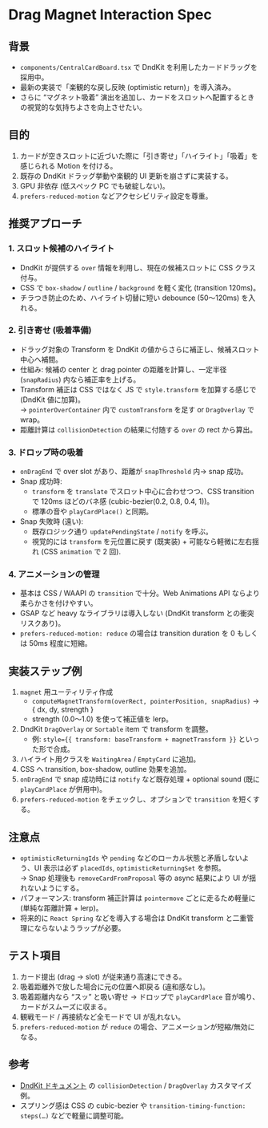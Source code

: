 # Drag Magnet Interaction Spec

## 背景
- `components/CentralCardBoard.tsx` で DndKit を利用したカードドラッグを採用中。
- 最新の実装で「楽観的な戻し反映 (optimistic return)」を導入済み。
- さらに “マグネット吸着” 演出を追加し、カードをスロットへ配置するときの視覚的な気持ちよさを向上させたい。

## 目的
1. カードが空きスロットに近づいた際に「引き寄せ」「ハイライト」「吸着」を感じられる Motion を付ける。
2. 既存の DndKit ドラッグ挙動や楽観的 UI 更新を崩さずに実装する。
3. GPU 非依存 (低スペック PC でも破綻しない)。
4. `prefers-reduced-motion` などアクセシビリティ設定を尊重。

## 推奨アプローチ
### 1. スロット候補のハイライト
- DndKit が提供する `over` 情報を利用し、現在の候補スロットに CSS クラス付与。
- CSS で `box-shadow` / `outline` / `background` を軽く変化 (transition 120ms)。
- チラつき防止のため、ハイライト切替に短い debounce (50〜120ms) を入れる。

### 2. 引き寄せ (吸着準備)
- ドラッグ対象の Transform を DndKit の値からさらに補正し、候補スロット中心へ補間。
- 仕組み: 候補の center と drag pointer の距離を計算し、一定半径 (`snapRadius`) 内なら補正率を上げる。
- Transform 補正は CSS ではなく JS で `style.transform` を加算する感じで (DndKit 値に加算)。  
  → `pointerOverContainer` 内で `customTransform` を足す or `DragOverlay` で wrap。
- 距離計算は `collisionDetection` の結果に付随する `over` の rect から算出。

### 3. ドロップ時の吸着
- `onDragEnd` で over slot があり、距離が `snapThreshold` 内→ snap 成功。
- Snap 成功時:
  - `transform` を `translate` でスロット中心に合わせつつ、CSS transition で 120ms ほどのバネ感 (cubic-bezier(0.2, 0.8, 0.4, 1))。
  - 標準の音や `playCardPlace()` と同期。
- Snap 失敗時 (遠い):
  - 既存ロジック通り `updatePendingState` / `notify` を呼ぶ。  
  - 視覚的には `transform` を元位置に戻す (既実装) + 可能なら軽微に左右揺れ (CSS `animation` で 2 回).

### 4. アニメーションの管理
- 基本は CSS / WAAPI の `transition` で十分。Web Animations API ならより柔らかさを付けやすい。
- GSAP など heavy なライブラリは導入しない (DndKit transform との衝突リスクあり)。
- `prefers-reduced-motion: reduce` の場合は transition duration を 0 もしくは 50ms 程度に短縮。

## 実装ステップ例
1. `magnet` 用ユーティリティ作成  
   - `computeMagnetTransform(overRect, pointerPosition, snapRadius)` → { dx, dy, strength }
   - strength (0.0〜1.0) を使って補正値を lerp。
2. DndKit `DragOverlay` or `Sortable` item で transform を調整。  
   - 例: `style={{ transform: baseTransform + magnetTransform }}` といった形で合成。
3. ハイライト用クラスを `WaitingArea` / `EmptyCard` に追加。
4. CSS へ transition, box-shadow, outline 効果を追加。
5. `onDragEnd` で snap 成功時には `notify` など既存処理 + optional sound (既に `playCardPlace` が併用中)。
6. `prefers-reduced-motion` をチェックし、オプションで `transition` を短くする。

## 注意点
- `optimisticReturningIds` や `pending` などのローカル状態と矛盾しないよう、UI 表示は必ず `placedIds`, `optimisticReturningSet` を参照。  
  → Snap 処理後も `removeCardFromProposal` 等の async 結果により UI が揺れないようにする。
- パフォーマンス: transform 補正計算は `pointermove` ごとに走るため軽量に (単純な距離計算 + lerp)。
- 将来的に `React Spring` などを導入する場合は DndKit transform と二重管理にならないようラップが必要。

## テスト項目
1. カード提出 (drag → slot) が従来通り高速にできる。
2. 吸着距離外で放した場合に元の位置へ即戻る (違和感なし)。
3. 吸着距離内なら “スッ” と吸い寄せ → ドロップで `playCardPlace` 音が鳴り、カードがスムーズに収まる。
4. 観戦モード / 再接続など全モードで UI が乱れない。
5. `prefers-reduced-motion` が `reduce` の場合、アニメーションが短縮/無効になる。

## 参考
- [DndKit ドキュメント](https://docs.dndkit.com/) の `collisionDetection` / `DragOverlay` カスタマイズ例。
- スプリング感は CSS の cubic-bezier や `transition-timing-function: steps(…)` などで軽量に調整可能。

